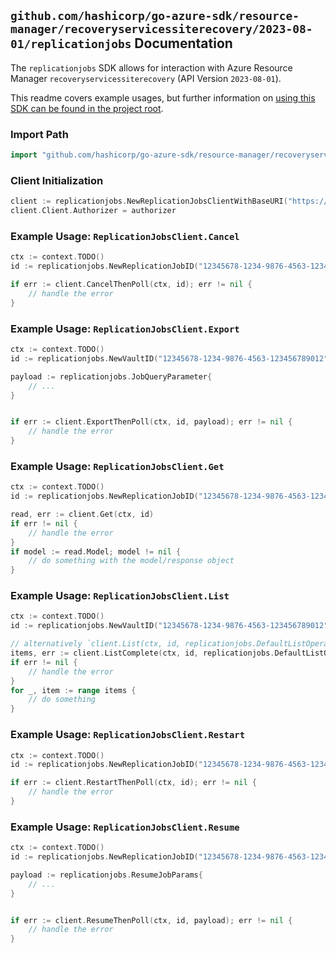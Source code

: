 
## `github.com/hashicorp/go-azure-sdk/resource-manager/recoveryservicessiterecovery/2023-08-01/replicationjobs` Documentation

The `replicationjobs` SDK allows for interaction with Azure Resource Manager `recoveryservicessiterecovery` (API Version `2023-08-01`).

This readme covers example usages, but further information on [using this SDK can be found in the project root](https://github.com/hashicorp/go-azure-sdk/tree/main/docs).

### Import Path

```go
import "github.com/hashicorp/go-azure-sdk/resource-manager/recoveryservicessiterecovery/2023-08-01/replicationjobs"
```


### Client Initialization

```go
client := replicationjobs.NewReplicationJobsClientWithBaseURI("https://management.azure.com")
client.Client.Authorizer = authorizer
```


### Example Usage: `ReplicationJobsClient.Cancel`

```go
ctx := context.TODO()
id := replicationjobs.NewReplicationJobID("12345678-1234-9876-4563-123456789012", "example-resource-group", "resourceName", "jobName")

if err := client.CancelThenPoll(ctx, id); err != nil {
	// handle the error
}
```


### Example Usage: `ReplicationJobsClient.Export`

```go
ctx := context.TODO()
id := replicationjobs.NewVaultID("12345678-1234-9876-4563-123456789012", "example-resource-group", "resourceName")

payload := replicationjobs.JobQueryParameter{
	// ...
}


if err := client.ExportThenPoll(ctx, id, payload); err != nil {
	// handle the error
}
```


### Example Usage: `ReplicationJobsClient.Get`

```go
ctx := context.TODO()
id := replicationjobs.NewReplicationJobID("12345678-1234-9876-4563-123456789012", "example-resource-group", "resourceName", "jobName")

read, err := client.Get(ctx, id)
if err != nil {
	// handle the error
}
if model := read.Model; model != nil {
	// do something with the model/response object
}
```


### Example Usage: `ReplicationJobsClient.List`

```go
ctx := context.TODO()
id := replicationjobs.NewVaultID("12345678-1234-9876-4563-123456789012", "example-resource-group", "resourceName")

// alternatively `client.List(ctx, id, replicationjobs.DefaultListOperationOptions())` can be used to do batched pagination
items, err := client.ListComplete(ctx, id, replicationjobs.DefaultListOperationOptions())
if err != nil {
	// handle the error
}
for _, item := range items {
	// do something
}
```


### Example Usage: `ReplicationJobsClient.Restart`

```go
ctx := context.TODO()
id := replicationjobs.NewReplicationJobID("12345678-1234-9876-4563-123456789012", "example-resource-group", "resourceName", "jobName")

if err := client.RestartThenPoll(ctx, id); err != nil {
	// handle the error
}
```


### Example Usage: `ReplicationJobsClient.Resume`

```go
ctx := context.TODO()
id := replicationjobs.NewReplicationJobID("12345678-1234-9876-4563-123456789012", "example-resource-group", "resourceName", "jobName")

payload := replicationjobs.ResumeJobParams{
	// ...
}


if err := client.ResumeThenPoll(ctx, id, payload); err != nil {
	// handle the error
}
```
